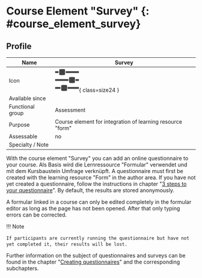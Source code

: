 # Course Element "Survey" {: #course_element_survey}

## Profile

Name | Survey
---------|----------
Icon | ![Survey Icon](assets/formular_434343_64.png){ class=size24 }
Available since | 
Functional group | Assessment
Purpose | Course element for integration of learning resource "form"
Assessable | no
Specialty / Note | 



With the course element "Survey" you can add an online questionnaire to your
course. Als Basis wird die Lernressource "Formular" verwendet und mit dem Kursbaustein Umfrage verknüpft. 
A questionnaire must
first be created with the learning resource "Form" in the author area. If you
have not yet created a questionnaire, follow the instructions in chapter "[3 steps to your questionnaire](../forms/Three_Steps_to_your_Form.md)". By default, the results are stored anonymously. 

A formular linked in a course can only be edited completely in the formular
editor as long as the page has not been opened. After that only typing errors
can be corrected.

!!! Note 

    If participants are currently running the questionnaire but have not yet completed it, their results will be lost.

Further information on the subject of questionnaires and surveys can be found
in the chapter "[Creating questionnaires](../learningresources/Form_editor_Questionnaire_editor.md)" and
the corresponding subchapters.
